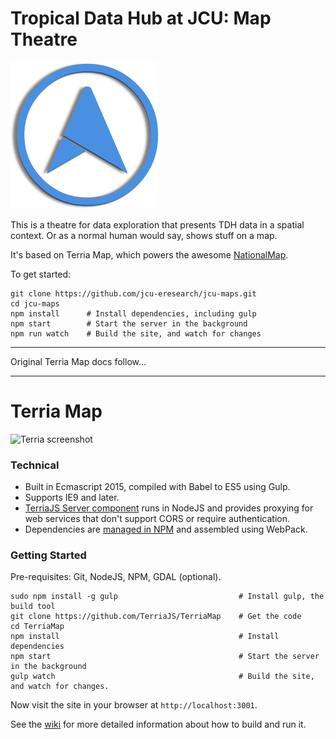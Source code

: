 Tropical Data Hub at JCU: Map Theatre
=====================================
![JCU Maps logo](blue-shadow.png "JCU Maps logo")

This is a theatre for data exploration that presents TDH data in a
spatial context.  Or as a normal human would say, shows stuff on a
map.

It's based on Terria Map, which powers the awesome
[NationalMap](nationalmap.gov.au).

To get started:

```
git clone https://github.com/jcu-eresearch/jcu-maps.git
cd jcu-maps
npm install      # Install dependencies, including gulp
npm start        # Start the server in the background
npm run watch    # Build the site, and watch for changes
```

----

Original Terria Map docs follow...

----

Terria Map
==========

![Terria screenshot](terria-screenshot.png "Terria screenshot")


### Technical

* Built in Ecmascript 2015, compiled with Babel to ES5 using Gulp.
* Supports IE9 and later.
* [TerriaJS Server component](https://github.com/TerriajS/TerriaJS-Server) runs in NodeJS and provides proxying for web services that don't support CORS or require authentication.
* Dependencies are [managed in NPM](https://www.npmjs.com/~terria) and assembled using WebPack.

### Getting Started ###
Pre-requisites: Git, NodeJS, NPM, GDAL (optional).

```
sudo npm install -g gulp                           # Install gulp, the build tool
git clone https://github.com/TerriaJS/TerriaMap    # Get the code
cd TerriaMap
npm install                                        # Install dependencies
npm start                                          # Start the server in the background
gulp watch                                         # Build the site, and watch for changes.
```

Now visit the site in your browser at `http://localhost:3001`.

See the [wiki](https://github.com/NICTA/nationalmap/wiki) for more detailed information about how to build and run it.
